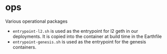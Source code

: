 # ops

Various operational packages

- `entrypoint-l2.sh` is used as the entrypoint for l2 geth in our deployments. It is copied into the container at build time in the Earthfile
- `entrypoint-genesis.sh` is used as the entrypoint for the genesis containers.
